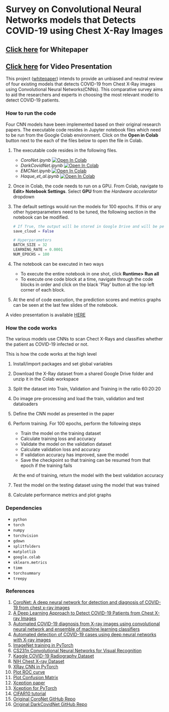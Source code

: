 # Survey on Convolutional Neural Networks models that Detects COVID-19 using Chest X-Ray Images

## [Click here](docs/Team_1619_CS598_DLH_Project_Final_Report.pdf) for Whitepaper
## [Click here](https://app.box.com/s/7s5rbz5pad2ld3z95l3p1zbs2tvzu6mv) for Video Presentation

This project ([whitepaper](docs/Team_1619_CS598_DLH_Project_Final_Report.pdf)) intends to provide an unbiased and neutral review of four existing models that detects COVID-19 from Chest X-Ray images using Convolutional Neural Networks(CNNs). This comparative survey aims to aid the researchers and experts in choosing the most relevant model to detect COVID-19 patients.

### How to run the code

Four CNN models have been implemented based on their original research papers. The executable code resides in Jupyter notebook files which need to be run from the Google Colab environment. Click on the **Open in Colab** button next to the each of the files below to open the file in Colab.

1.  The executable code resides in the following files.
    - _CoroNet.ipynb_      [![Open In Colab](https://colab.research.google.com/assets/colab-badge.svg)](https://colab.research.google.com/drive/1cZtGDLNPNTOkY8sw34Uwj6CAcwj7xb9h?usp=sharing)
    - _DarkCovidNet.ipynb_ [![Open In Colab](https://colab.research.google.com/assets/colab-badge.svg)](https://colab.research.google.com/drive/1Bysmfwh7CNVUIB7M404hDK1wZmStPUNO?usp=sharing)
    - _EMCNet.ipynb_       [![Open In Colab](https://colab.research.google.com/assets/colab-badge.svg)](https://colab.research.google.com/drive/1WT4EFr8HNkHr-Px43iL9NcnP0YNKyOf3?usp=sharing)
    - _Haque_et_al.ipynb_  [![Open In Colab](https://colab.research.google.com/assets/colab-badge.svg)](https://colab.research.google.com/drive/1_bZekHnJFAki-5xqZ2IGDhskj9DhwEJn?usp=sharing)

2.  Once in Colab, the code needs to run on a GPU. From Colab, navigate to **Edit> Notebook Settings**. Select **GPU** from the *Hardware accelerator* dropdown

3.  The default settings would run the models for 100 epochs. If this or any other hyperparameters need to be tuned, the following section in the notebook can be modified.

    ```python
    # If True, the output will be stored in Google Drive and will be permanent. Otherwise it will be stored in the Colab workspace which is highly volatile
    save_cloud = False

    # Hyperparameters
    BATCH_SIZE = 32
    LEARNING_RATE = 0.0001
    NUM_EPOCHS = 100
    ```
   

4. The notebook can be executed in two ways
    - To execute the entire notebook in one shot, click **Runtime> Run all**
    - To execute one code block at a time, navigate through the code blocks in order and click on the black 'Play' button at the top left corner of each block.


5.  At the end of code execution, the prediction scores and metrics graphs can be seen at the last few slides of the notebook.

A video presentation is available [HERE](https://www.youtube.com/)

### How the code works

The various models use CNNs to scan Chect X-Rays and classifies whether the patient as COVID-19 infected or not.

This is how the code works at the high level

1. Install/import packages and set global variables
2. Download the X-Ray dataset from a shared Google Drive folder and unzip it in the Colab workspace
3. Split the dataset into Train, Validation and Training in the ratio 60:20:20
4. Do image pre-processing and load the train, validation and test dataloaders
5. Define the CNN model as presented in the paper
6. Perform training. For 100 epochs, perform the following steps
    - Train the model on the training dataset
    - Calculate training loss and accuracy
    - Validate the model on the validation dataset
    - Calculate validation loss and accuracy
    - If validation accuracy has improved, save the model
    - Save the checkpoint so that training can be resumed from that epoch if the training fails
   
   At the end of training, return the model with the best validation accuracy
7. Test the model on the testing dataset using the model that was trained
8. Calculate performance metrics and plot graphs

### Dependencies

- `python` &emsp;
- `torch` &emsp;
- `numpy` &emsp;
- `torchvision` &emsp;
- `gdown` &emsp;
- `splitfolders` &emsp;
- `matplotlib` &emsp;
- `google.colab` &emsp;
- `sklearn.metrics` &emsp;
- `timm` &emsp;
- `torchsummary` &emsp;
- `treepy` &emsp;







### References
1. [CoroNet: A deep neural network for detection and diagnosis of COVID-19 from chest x-ray images](https://www.ncbi.nlm.nih.gov/pmc/articles/PMC7274128/)
2. [A Deep Learning Approach to Detect COVID-19 Patients from Chest X-ray Images](https://www.researchgate.net/publication/344340531_A_Deep_Learning_Approach_to_Detect_COVID-19_Patients_from_Chest_X-ray_Images)
3. [Automated COVID-19 diagnosis from X-ray images using convolutional neural network and ensemble of machine learning classifiers](https://www.sciencedirect.com/science/article/pii/S2352914820306560)
4. [Automated detection of COVID-19 cases using deep neural networks with X-ray images](https://www.sciencedirect.com/science/article/abs/pii/S0010482520301621)
5. [ImageNet training in PyTorch](https://github.com/pytorch/examples/blob/537f6971872b839b36983ff40dafe688276fe6c3/imagenet/main.py)
6. [CS231n Convolutional Neural Networks for Visual Recognition](https://cs231n.github.io/convolutional-networks/)
7. [Kaggle COVID-19 Radiography Dataset](https://www.kaggle.com/tawsifurrahman/covid19-radiography-database)
8. [NIH Chest X-ray Dataset](https://nihcc.app.box.com/v/ChestXray-NIHCC/folder/36938765345)
9. [XRay CNN in PyTorch](https://www.kaggle.com/salvation23/xray-cnn-pytorch)
10. [Plot ROC curve](https://stackoverflow.com/questions/25009284/how-to-plot-roc-curve-in-python)
11. [Plot Confusion Matrix](https://medium.com/@dtuk81/confusion-matrix-visualization-fc31e3f30fea)
12. [Xception paper](https://openaccess.thecvf.com/content_cvpr_2017/papers/Chollet_Xception_Deep_Learning_CVPR_2017_paper.pdf)
13. [Xception for PyTorch](https://rwightman.github.io/pytorch-image-models/models/xception/)
14. [CIFAR10 tutorial](https://pytorch.org/tutorials/beginner/blitz/cifar10_tutorial.html) 
15. [Original CoroNet GitHub Repo](https://github.com/drkhan107/CoroNet)
16. [Original DarkCovidNet GitHub Repo](https://github.com/muhammedtalo/COVID-19/blob/master/)

